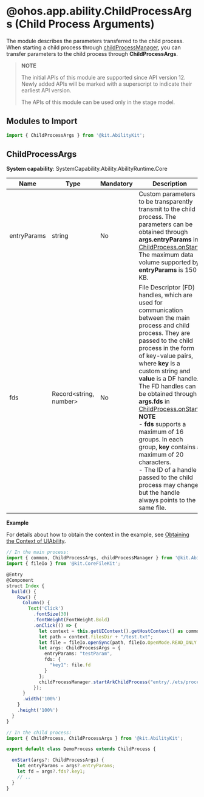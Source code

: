 # @ohos.app.ability.ChildProcessArgs (Child Process Arguments)

The module describes the parameters transferred to the child process. When starting a child process through [childProcessManager](js-apis-app-ability-childProcessManager.md), you can transfer parameters to the child process through **ChildProcessArgs**.

> **NOTE**
> 
> The initial APIs of this module are supported since API version 12. Newly added APIs will be marked with a superscript to indicate their earliest API version.
> 
> The APIs of this module can be used only in the stage model.

## Modules to Import

```ts
import { ChildProcessArgs } from '@kit.AbilityKit';
```

## ChildProcessArgs

**System capability**: SystemCapability.Ability.AbilityRuntime.Core

| Name       | Type                   | Mandatory| Description                                                        |
| ----------- | --------------------   | ---- | ------------------------------------------------------------ |
| entryParams | string                 |  No | Custom parameters to be transparently transmit to the child process. The parameters can be obtained through **args.entryParams** in [ChildProcess.onStart](js-apis-app-ability-childProcess.md#childprocessonstart). The maximum data volume supported by **entryParams** is 150 KB.|
| fds         | Record<string, number> |  No | File Descriptor (FD) handles, which are used for communication between the main process and child process. They are passed to the child process in the form of key-value pairs, where **key** is a custom string and **value** is a DF handle. The FD handles can be obtained through **args.fds** in [ChildProcess.onStart](js-apis-app-ability-childProcess.md#childprocessonstart).<br><b>NOTE</b><br>- **fds** supports a maximum of 16 groups. In each group, **key** contains a maximum of 20 characters.<br>- The ID of a handle passed to the child process may change, but the handle always points to the same file.|

**Example**

For details about how to obtain the context in the example, see [Obtaining the Context of UIAbility](../../application-models/uiability-usage.md#obtaining-the-context-of-uiability).

```ts
// In the main process:
import { common, ChildProcessArgs, childProcessManager } from '@kit.AbilityKit';
import { fileIo } from '@kit.CoreFileKit';

@Entry
@Component
struct Index {
  build() {
    Row() {
      Column() {
        Text('Click')
          .fontSize(30)
          .fontWeight(FontWeight.Bold)
          .onClick(() => {
            let context = this.getUIContext().getHostContext() as common.UIAbilityContext;
            let path = context.filesDir + "/test.txt";
            let file = fileIo.openSync(path, fileIo.OpenMode.READ_ONLY | fileIo.OpenMode.CREATE);
            let args: ChildProcessArgs = {
              entryParams: "testParam",
              fds: {
                "key1": file.fd
              }
            };
            childProcessManager.startArkChildProcess("entry/./ets/process/DemoProcess.ets", args);
          });
      }
      .width('100%')
    }
    .height('100%')
  }
}
```

```ts
// In the child process:
import { ChildProcess, ChildProcessArgs } from '@kit.AbilityKit';

export default class DemoProcess extends ChildProcess {

  onStart(args?: ChildProcessArgs) {
    let entryParams = args?.entryParams;
    let fd = args?.fds?.key1;
    // ..
  }
}
```
